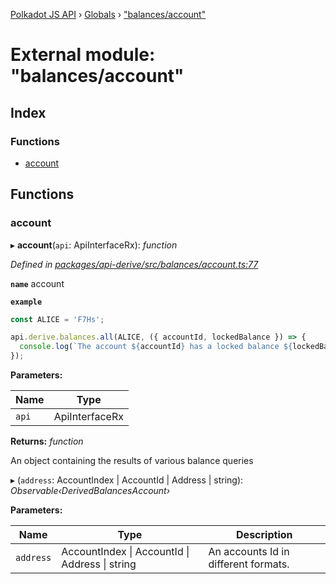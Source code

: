 [Polkadot JS API](../README.md) › [Globals](../globals.md) › ["balances/account"](_balances_account_.md)

# External module: "balances/account"

## Index

### Functions

* [account](_balances_account_.md#account)

## Functions

###  account

▸ **account**(`api`: ApiInterfaceRx): *function*

*Defined in [packages/api-derive/src/balances/account.ts:77](https://github.com/polkadot-js/api/blob/a339491d07/packages/api-derive/src/balances/account.ts#L77)*

**`name`** account

**`example`** 
<BR>

```javascript
const ALICE = 'F7Hs';

api.derive.balances.all(ALICE, ({ accountId, lockedBalance }) => {
  console.log(`The account ${accountId} has a locked balance ${lockedBalance} units.`);
});
```

**Parameters:**

Name | Type |
------ | ------ |
`api` | ApiInterfaceRx |

**Returns:** *function*

An object containing the results of various balance queries

▸ (`address`: AccountIndex | AccountId | Address | string): *Observable‹DerivedBalancesAccount›*

**Parameters:**

Name | Type | Description |
------ | ------ | ------ |
`address` | AccountIndex &#124; AccountId &#124; Address &#124; string | An accounts Id in different formats. |
